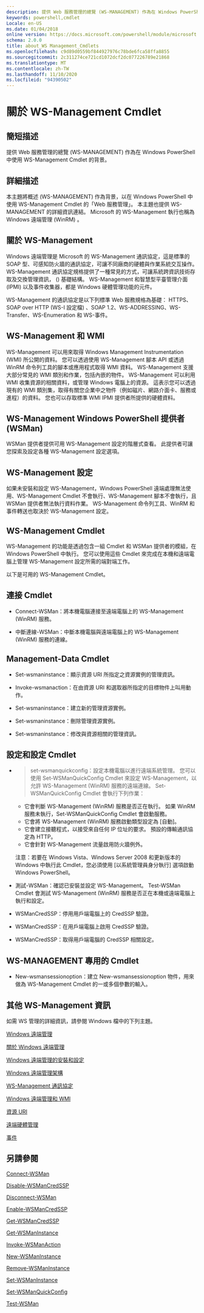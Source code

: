 ```yaml
---
description: 提供 Web 服務管理的總覽 (WS-MANAGEMENT) 作為在 Windows PowerShell 中使用 WS-Management Cmdlet 的背景。
keywords: powershell,cmdlet
Locale: en-US
ms.date: 01/04/2018
online version: https://docs.microsoft.com/powershell/module/microsoft.wsman.management/about/about_ws-management_cmdlets?view=powershell-7.1&WT.mc_id=ps-gethelp
schema: 2.0.0
title: about_WS Management_Cmdlets
ms.openlocfilehash: c9d89d0559bf844927976c78bde6fca58ffa8855
ms.sourcegitcommit: 2c311274ce721cd1072dcf2dc077226789e21868
ms.translationtype: MT
ms.contentlocale: zh-TW
ms.lasthandoff: 11/10/2020
ms.locfileid: "94390502"
---
```

# <a name="about-ws-management-cmdlets"></a>關於 WS-Management Cmdlet

## <a name="short-description"></a>簡短描述

提供 Web 服務管理的總覽 (WS-MANAGEMENT) 作為在 Windows PowerShell 中使用 WS-Management Cmdlet 的背景。

## <a name="long-description"></a>詳細描述

本主題將概述 (WS-MANAGEMENT) 作為背景，以在 Windows PowerShell 中使用 WS-Management Cmdlet 的「Web 服務管理」。 本主題也提供 WS-MANAGEMENT 的詳細資訊連結。 Microsoft 的 WS-Management 執行也稱為 Windows 遠端管理 (WinRM) 。

## <a name="about-ws-management"></a>關於 WS-Management

Windows 遠端管理是 Microsoft 的 WS-Management 通訊協定，這是標準的 SOAP 型、可感知防火牆的通訊協定，可讓不同廠商的硬體與作業系統交互操作。 WS-Management 通訊協定規格提供了一種常見的方式，可讓系統跨資訊技術存取及交換管理資訊， () 基礎結構。 WS-Management 和智慧型平臺管理介面 (IPMI) 以及事件收集器，都是 Windows 硬體管理功能的元件。

WS-Management 的通訊協定是以下列標準 Web 服務規格為基礎： HTTPS、SOAP over HTTP (WS-I 設定檔) 、SOAP 1.2、WS-ADDRESSING、WS-Transfer、WS-Enumeration 和 WS-事件。

## <a name="ws-management-and-wmi"></a>WS-Management 和 WMI

WS-Management 可以用來取得 Windows Management Instrumentation (WMI) 所公開的資料。 您可以透過使用 WS-Management 腳本 API 或透過 WinRM 命令列工具的腳本或應用程式取得 WMI 資料。 WS-Management 支援大部分常見的 WMI 類別和作業，包括內嵌的物件。 WS-Management 可以利用 WMI 收集資源的相關資料，或管理 Windows 電腦上的資源。 這表示您可以透過現有的 WMI 類別集，取得有關您企業中之物件（例如磁片、網路介面卡、服務或進程）的資料。 您也可以存取標準 WMI IPMI 提供者所提供的硬體資料。

## <a name="ws-management-windows-powershell-provider-wsman"></a>WS-Management Windows PowerShell 提供者 (WSMan) 

WSMan 提供者提供可用 WS-Management 設定的階層式查看。 此提供者可讓您探索及設定各種 WS-Management 設定選項。

## <a name="ws-management-configuration"></a>WS-Management 設定

如果未安裝和設定 WS-Management，Windows PowerShell 遠端處理無法使用、WS-Management Cmdlet 不會執行、WS-Management 腳本不會執行，且 WSMan 提供者無法執行資料作業。 WS-Management 命令列工具、WinRM 和事件轉送也取決於 WS-Management 設定。

## <a name="ws-management-cmdlets"></a>WS-Management Cmdlet

WS-Management 的功能是透過包含一組 Cmdlet 和 WSMan 提供者的模組，在 Windows PowerShell 中執行。 您可以使用這些 Cmdlet 來完成在本機和遠端電腦上管理 WS-Management 設定所需的端對端工作。

以下是可用的 WS-Management Cmdlet。

## <a name="connection-cmdlets"></a>連接 Cmdlet

- Connect-WSMan：將本機電腦連接至遠端電腦上的 WS-Management (WinRM) 服務。

- 中斷連線-WSMan：中斷本機電腦與遠端電腦上的 WS-Management (WinRM) 服務的連線。

## <a name="management-data-cmdlets"></a>Management-Data Cmdlet

- Set-wsmaninstance：顯示資源 URI 所指定之資源實例的管理資訊。

- Invoke-wsmanaction：在由資源 URI 和選取器所指定的目標物件上叫用動作。

- Set-wsmaninstance：建立新的管理資源實例。

- Set-wsmaninstance：刪除管理資源實例。

- Set-wsmaninstance：修改與資源相關的管理資訊。

## <a name="setup-and-configuration-cmdlets"></a>設定和設定 Cmdlet

- >set-wsmanquickconfig：設定本機電腦以進行遠端系統管理。
  您可以使用 Set-WSManQuickConfig Cmdlet 來設定 WS-Management，以允許 WS-Management (WinRM) 服務的遠端連線。 Set-WSManQuickConfig Cmdlet 會執行下列作業：
  - 它會判斷 WS-Management (WinRM) 服務是否正在執行。 如果 WinRM 服務未執行，Set-WSManQuickConfig Cmdlet 會啟動服務。
  - 它會將 WS-Management (WinRM) 服務啟動類型設定為 [自動]。
  - 它會建立接聽程式，以接受來自任何 IP 位址的要求。 預設的傳輸通訊協定為 HTTP。
  - 它會針對 WS-Management 流量啟用防火牆例外。

  注意：若要在 Windows Vista、Windows Server 2008 和更新版本的 Windows 中執行此 Cmdlet，您必須使用 [以系統管理員身分執行] 選項啟動 Windows PowerShell。

- 測試-WSMan：確認已安裝並設定 WS-Management。 Test-WSMan Cmdlet 會測試 WS-Management (WinRM) 服務是否正在本機或遠端電腦上執行和設定。

- WSManCredSSP：停用用戶端電腦上的 CredSSP 驗證。

- WSManCredSSP：在用戶端電腦上啟用 CredSSP 驗證。

- WSManCredSSP：取得用戶端電腦的 CredSSP 相關設定。

## <a name="ws-management-specific-cmdlets"></a>WS-MANAGEMENT 專用的 Cmdlet

- New-wsmansessionoption：建立 New-wsmansessionoption 物件，用來做為 WS-Management Cmdlet 的一或多個參數的輸入。

## <a name="additional-ws-management-information"></a>其他 WS-Management 資訊

如需 WS 管理的詳細資訊，請參閱 Windows 檔中的下列主題。

[Windows 遠端管理](/windows/win32/winrm/portal)

[關於 Windows 遠端管理](/windows/win32/winrm/about-windows-remote-management)

[Windows 遠端管理的安裝和設定](/windows/win32/winrm/installation-and-configuration-for-windows-remote-management)

[Windows 遠端管理架構](/windows/win32/winrm/windows-remote-management-architecture)

[WS-Management 通訊協定](/windows/win32/winrm/ws-management-protocol)

[Windows 遠端管理和 WMI](/windows/win32/winrm/windows-remote-management-and-wmi)

[資源 URI](/windows/win32/winrm/resource-uris)

[遠端硬體管理](/windows/win32/winrm/remote-hardware-management)

[事件](/windows/win32/winrm/events)

## <a name="see-also"></a>另請參閱

[Connect-WSMan](xref:Microsoft.WSMan.Management.Connect-WSMan)

[Disable-WSManCredSSP](xref:Microsoft.WSMan.Management.Disable-WSManCredSSP)

[Disconnect-WSMan](xref:Microsoft.WSMan.Management.Disconnect-WSMan)

[Enable-WSManCredSSP](xref:Microsoft.WSMan.Management.Enable-WSManCredSSP)

[Get-WSManCredSSP](xref:Microsoft.WSMan.Management.Get-WSManCredSSP)

[Get-WSManInstance](xref:Microsoft.WSMan.Management.Get-WSManInstance)

[Invoke-WSManAction](xref:Microsoft.WSMan.Management.Invoke-WSManAction)

[New-WSManInstance](xref:Microsoft.WSMan.Management.New-WSManInstance)

[Remove-WSManInstance](xref:Microsoft.WSMan.Management.Remove-WSManInstance)

[Set-WSManInstance](xref:Microsoft.WSMan.Management.Set-WSManInstance)

[Set-WSManQuickConfig](xref:Microsoft.WSMan.Management.Set-WSManQuickConfig)

[Test-WSMan](xref:Microsoft.WSMan.Management.Test-WSMan)
